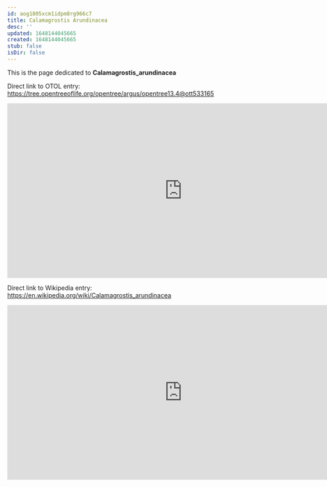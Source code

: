 ```yaml
---
id: aog1805xcm1idpm8rg966c7
title: Calamagrostis Arundinacea
desc: ''
updated: 1648144045665
created: 1648144045665
stub: false
isDir: false
---
```

This is the page dedicated to **Calamagrostis_arundinacea**


Direct link to OTOL entry: https://tree.opentreeoflife.org/opentree/argus/opentree13.4@ott533165



<html>
    <body>
    <iframe src="https://tree.opentreeoflife.org/opentree/argus/opentree13.4@ott533165"
    width="800" height="400" frameborder="0" allowfullscreen> </iframe>
    </body>
</html>
    


Direct link to Wikipedia entry: https://en.wikipedia.org/wiki/Calamagrostis_arundinacea



<html>
    <body>
    <iframe src="https://en.wikipedia.org/wiki/Calamagrostis_arundinacea"
    width="800" height="400" frameborder="0" allowfullscreen> </iframe>
    </body>
</html>
    
